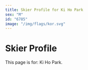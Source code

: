 ```yaml
---
title: Skier Profile for Ki Ho Park
sex: "M"
id: "6785"
image: "/img/flags/kor.svg" 
---
```


# Skier Profile

This page is for: Ki Ho Park.
    